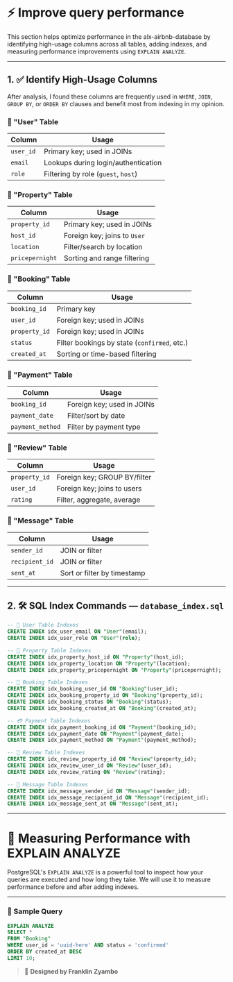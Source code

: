 # ⚡ Improve query performance

This section helps optimize performance in the alx-airbnb-database by identifying high-usage columns across all tables, adding indexes, and measuring performance improvements using `EXPLAIN ANALYZE`.

---

## 1. ✅ Identify High-Usage Columns

After analysis, I found these columns are frequently used in `WHERE`, `JOIN`, `GROUP BY`, or `ORDER BY` clauses and benefit most from indexing in my opinion.

### 🔹 "User" Table
| Column        | Usage                                |
|---------------|--------------------------------------|
| `user_id`     | Primary key; used in JOINs           |
| `email`       | Lookups during login/authentication  |
| `role`        | Filtering by role (`guest`, `host`)  |

### 🔹 "Property" Table
| Column           | Usage                                 |
|------------------|----------------------------------------|
| `property_id`    | Primary key; used in JOINs             |
| `host_id`        | Foreign key; joins to `User`           |
| `location`       | Filter/search by location              |
| `pricepernight`  | Sorting and range filtering            |

### 🔹 "Booking" Table
| Column         | Usage                                      |
|----------------|---------------------------------------------|
| `booking_id`   | Primary key                                |
| `user_id`      | Foreign key; used in JOINs                 |
| `property_id`  | Foreign key; used in JOINs                 |
| `status`       | Filter bookings by state (`confirmed`, etc.) |
| `created_at`   | Sorting or time-based filtering            |

### 🔹 "Payment" Table
| Column         | Usage                        |
|----------------|------------------------------|
| `booking_id`   | Foreign key; used in JOINs   |
| `payment_date` | Filter/sort by date          |
| `payment_method` | Filter by payment type     |

### 🔹 "Review" Table
| Column         | Usage                        |
|----------------|------------------------------|
| `property_id`  | Foreign key; GROUP BY/filter |
| `user_id`      | Foreign key; joins to users  |
| `rating`       | Filter, aggregate, average   |

### 🔹 "Message" Table
| Column         | Usage                        |
|----------------|------------------------------|
| `sender_id`    | JOIN or filter               |
| `recipient_id` | JOIN or filter               |
| `sent_at`      | Sort or filter by timestamp  |

---

## 2. 🛠 SQL Index Commands — `database_index.sql`

``` sql
-- 🧑 User Table Indexes
CREATE INDEX idx_user_email ON "User"(email);
CREATE INDEX idx_user_role ON "User"(role);

-- 🏡 Property Table Indexes
CREATE INDEX idx_property_host_id ON "Property"(host_id);
CREATE INDEX idx_property_location ON "Property"(location);
CREATE INDEX idx_property_pricepernight ON "Property"(pricepernight);

-- 📘 Booking Table Indexes
CREATE INDEX idx_booking_user_id ON "Booking"(user_id);
CREATE INDEX idx_booking_property_id ON "Booking"(property_id);
CREATE INDEX idx_booking_status ON "Booking"(status);
CREATE INDEX idx_booking_created_at ON "Booking"(created_at);

-- 💳 Payment Table Indexes
CREATE INDEX idx_payment_booking_id ON "Payment"(booking_id);
CREATE INDEX idx_payment_date ON "Payment"(payment_date);
CREATE INDEX idx_payment_method ON "Payment"(payment_method);

-- 📝 Review Table Indexes
CREATE INDEX idx_review_property_id ON "Review"(property_id);
CREATE INDEX idx_review_user_id ON "Review"(user_id);
CREATE INDEX idx_review_rating ON "Review"(rating);

-- 💬 Message Table Indexes
CREATE INDEX idx_message_sender_id ON "Message"(sender_id);
CREATE INDEX idx_message_recipient_id ON "Message"(recipient_id);
CREATE INDEX idx_message_sent_at ON "Message"(sent_at);
```
---
# 🔎 Measuring Performance with EXPLAIN ANALYZE

PostgreSQL's `EXPLAIN ANALYZE` is a powerful tool to inspect how your queries are executed and how long they take. We will use it to measure performance before and after adding indexes.

---

### 🧪 Sample Query

```sql
EXPLAIN ANALYZE
SELECT *
FROM "Booking"
WHERE user_id = 'uuid-here' AND status = 'confirmed'
ORDER BY created_at DESC
LIMIT 10;
```

> 🔧 **Designed by Franklin Zyambo**





